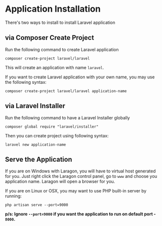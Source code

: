 # Application Installation

There's two ways to install to install Laravel application

## via Composer Create Project

Run the following command to create Laravel application

```
composer create-project laravel/laravel
```

This will create an application with name `laravel`. 

If you want to create Laravel application with your own name, you may use the following syntax:

```
composer create-project laravel/laravel application-name
```

## via Laravel Installer

Run the following command to have a Laravel Installer globally

```
composer global require "laravel/installer"
```

Then you can create project using following syntax:

```
laravel new application-name
```

## Serve the Application

If you are on Windows with Laragon, you will have to virtual host generated for you. Just right click the Laragon control panel, go to `www` and choose you application name. Laragon will open a browser for you.

If you are on Linux or OSX, you may want to use PHP built-in server by running:

```
php artisan serve --port=9000
```

**p/s: Ignore `--port=9000` if you want the application to run on default port - `8000`.**
